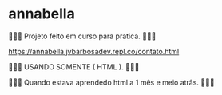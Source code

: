 # annabella

👨🏼‍💻 Projeto feito em curso para pratica. 👨🏼‍💻

https://annabella.jvbarbosadev.repl.co/contato.html

👨🏼‍💻 USANDO SOMENTE ( HTML ). 👨🏼‍💻

👨🏼‍💻 Quando estava aprendedo html a 1 mês e meio atrâs. 👨🏼‍💻

